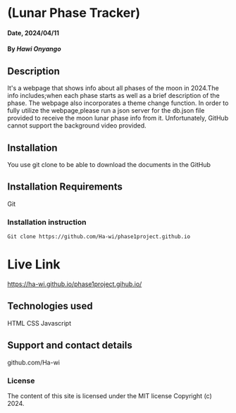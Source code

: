 # (Lunar Phase Tracker)

#### Date, 2024/04/11

#### By *Hawi Onyango*

## Description
It's a webpage that shows info about all phases of the moon in 2024.The info includes;when each phase starts as well as a brief description of the phase.
The webpage also incorporates a theme change function. In order to fully utilize the webpage,please run a json server for the db.json file provided to receive the moon lunar phase info from it.
Unfortunately, GitHub cannot support the background video provided.

## Installation
You use git clone to be able to download the documents in the GitHub

## Installation Requirements
Git

### Installation instruction
```
Git clone https://github.com/Ha-wi/phase1project.github.io 

```

# Live Link
https://ha-wi.github.io/phase1project.gihub.io/

## Technologies used
HTML
CSS
Javascript

## Support and contact details
github.com/Ha-wi

### License
The content of this site is licensed under the MIT license
Copyright (c) 2024.

